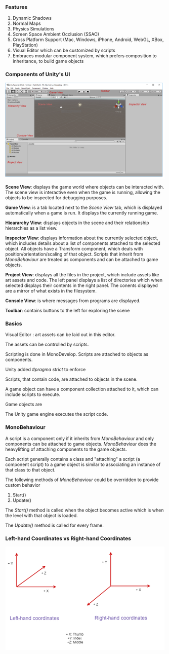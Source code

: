 ### Features

1. Dynamic Shadows
2. Normal Maps
3. Physics Simulations
4. Screen Space Ambient Occlusion (SSAO)
5. Cross Platform Support (Mac, Windows, iPhone, Android, WebGL, XBox, PlayStation)
6. Visual Editor which can be customized by scripts
7. Embraces modular component system, which prefers composition to inheritance, to build game objects


### Components of Unity's UI

![](_misc/UnityEditor.png)

**Scene View**: displays the game world where objects can be interacted with. The scene view is interactive even when the game is running, allowing the objects to be inspected for debugging purposes.

**Game View**: is a tab located next to the *Scene View* tab, which is displayed automatically when a game is run. It displays the currently running game.

**Hieararchy View**: displays objects in the scene and their relationship hierarchies as a list view.

**Inspector View**: displays information about the currently selected object, which includes details about a list of components attached to the selected object. 
All objects have a Transform component, which deals with position/orientation/scaling of that object. 
Scripts that inherit from *MonoBehaviour* are treated as components and can be attached to game objects.

**Project View**: displays all the files in the project, which include assets like art assets and code. 
The left panel displays a list of directories which when selected displays their contents in the right panel.
The conents displayed are a mirror of what exists in the filesystem. 

**Console View**: is where messages from programs are displayed.

**Toolbar**: contains buttons to the left for exploring the scene

[](http://docs.unity3d.com/Manual/LearningtheInterface.html)

### Basics


Visual Editor : art assets can be laid out in this editor. 

The assets can be controlled by scripts. 

Scripting is done in MonoDevelop. Scripts are attached to objects as components.

Unity added *#pragma strict* to enforce 

Scripts, that contain code, are attached to objects in the scene.

A game object can have a component collection attached to it, which can include scripts to execute. 

Game objects are 

The Unity game engine executes the script code.

### MonoBehaviour

A script is a component only if it inherits from *MonoBehaviour* and only components can be attached to game objects. *MonoBehaviour* does the heavylifting of attaching components to 
the game objects.

Each script generally contains a class and "attaching" a script (a component script) to a game object is similar to associating an instance of that class to that object.
 
The following methods of *MonoBehaviour* could be overridden to provide custom behavior

1. Start()
2. Update()

The *Start()* method is called when the object becomes active which is when the level with that object is loaded.

The *Update()* method is called for every frame.

### Left-hand Coordinates vs Right-hand Coordinates

![](_misc/lhvsrhcoordinates.png)
